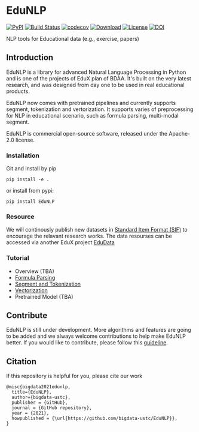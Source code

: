 # EduNLP

[![PyPI](https://img.shields.io/pypi/v/EduNLP.svg)](https://pypi.python.org/pypi/EduNLP)
[![Build Status](https://www.travis-ci.com/bigdata-ustc/EduNLP.svg?branch=master)](https://www.travis-ci.com/bigdata-ustc/EduNLP)
[![codecov](https://codecov.io/gh/bigdata-ustc/EduNLP/branch/master/graph/badge.svg?token=B7gscOGQLD)](https://codecov.io/gh/bigdata-ustc/EduNLP)
[![Download](https://img.shields.io/pypi/dm/EduNLP.svg?style=flat)](https://pypi.python.org/pypi/EduNLP)
[![License](https://img.shields.io/github/license/bigdata-ustc/EduNLP)](LICENSE)
[![DOI](https://zenodo.org/badge/332661206.svg)](https://zenodo.org/badge/latestdoi/332661206)

NLP tools for Educational data (e.g., exercise, papers)

## Introduction
EduNLP is a library for advanced Natural Language Processing in Python and is one of the projects of EduX plan of BDAA. It's built on the very latest research, and was designed from day one to be used in real educational products.

EduNLP now comes with pretrained pipelines and currently supports segment, tokenization and vertorization. It supports varies of preprocessing for NLP in educational scenario, such as formula parsing, multi-modal segment.

EduNLP is commercial open-source software, released under the Apache-2.0 license.

### Installation

Git and install by pip
```
pip install -e .
```
or install from pypi:
```
pip install EduNLP
```

### Resource
We will continously publish new datasets in [Standard Item Format (SIF)](https://github.com/bigdata-ustc/EduNLP/blob/master/docs/SIF4TI_CH.md) to encourage the relavant research works. The data resourses can be accessed via another EduX project [EduData](https://github.com/bigdata-ustc/EduData)

### Tutorial

* Overview (TBA)
* [Formula Parsing](https://github.com/bigdata-ustc/EduNLP/blob/master/examples/formula/formula.ipynb)
* [Segment and Tokenization](https://github.com/bigdata-ustc/EduNLP/blob/master/examples/sif/sif.ipynb)
* [Vectorization](https://github.com/bigdata-ustc/EduNLP/tree/master/examples/pretrain)
* Pretrained Model (TBA)

## Contribute

EduNLP is still under development. More algorithms and features are going to be added and we always welcome contributions to help make EduNLP better. If you would like to contribute, please follow this [guideline](CONTRIBUTE.md).

## Citation

If this repository is helpful for you, please cite our work

```
@misc{bigdata2021edunlp,
  title={EduNLP},
  author={bigdata-ustc},
  publisher = {GitHub},
  journal = {GitHub repository},
  year = {2021},
  howpublished = {\url{https://github.com/bigdata-ustc/EduNLP}},
}
```
